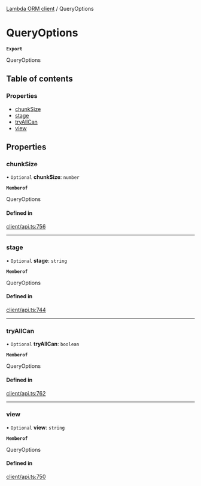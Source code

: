 [Lambda ORM client](../README.md) / QueryOptions

# QueryOptions

**`Export`**

QueryOptions

## Table of contents

### Properties

- [chunkSize](QueryOptions.md#chunksize)
- [stage](QueryOptions.md#stage)
- [tryAllCan](QueryOptions.md#tryallcan)
- [view](QueryOptions.md#view)

## Properties

### chunkSize

• `Optional` **chunkSize**: `number`

**`Memberof`**

QueryOptions

#### Defined in

[client/api.ts:756](https://github.com/FlavioLionelRita/lambdaorm-client-node/blob/c705977/src/lib/client/api.ts#L756)

___

### stage

• `Optional` **stage**: `string`

**`Memberof`**

QueryOptions

#### Defined in

[client/api.ts:744](https://github.com/FlavioLionelRita/lambdaorm-client-node/blob/c705977/src/lib/client/api.ts#L744)

___

### tryAllCan

• `Optional` **tryAllCan**: `boolean`

**`Memberof`**

QueryOptions

#### Defined in

[client/api.ts:762](https://github.com/FlavioLionelRita/lambdaorm-client-node/blob/c705977/src/lib/client/api.ts#L762)

___

### view

• `Optional` **view**: `string`

**`Memberof`**

QueryOptions

#### Defined in

[client/api.ts:750](https://github.com/FlavioLionelRita/lambdaorm-client-node/blob/c705977/src/lib/client/api.ts#L750)
